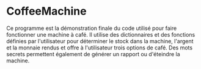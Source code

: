 # CoffeeMachine
Ce programme est la démonstration finale du code utilisé pour faire fonctionner une machine à café. 
Il utilise des dictionnaires et des fonctions définies par l'utilisateur pour déterminer le stock dans la machine, 
l'argent et la monnaie rendus et offre à l'utilisateur trois options de café. Des mots secrets permettent également
de générer un rapport ou d'éteindre la machine.
